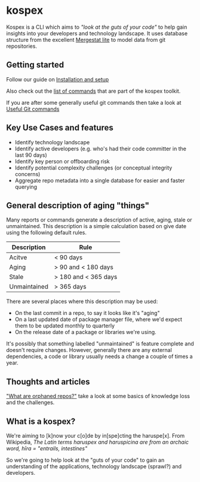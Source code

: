 # kospex

Kospex is a CLI which aims to _"look at the guts of your code"_ to help gain insights into your developers and technology landscape.
It uses database structure from the excellent [Mergestat lite](https://github.com/mergestat/mergestat-lite) to model data from git repositories. 

## Getting started

Follow our guide on [Installation and setup](getting-started)

Also check out the [list of commands](commands) that are part of the kospex toolkit.

If you are after some generally useful git commands then take a look at [Useful Git commands](useful-git-commands)

## Key Use Cases and features

 - Identify technology landscape
 - Identify active developers (e.g. who's had their code committer in the last 90 days)
 - Identify key person or offboarding risk
 - Identify potential complexity challenges (or conceptual integrity concerns)
 - Aggregate repo metadata into a single database for easier and faster querying

## General description of aging "things"

Many reports or commands generate a description of active, aging, stale or unmaintained. This description is a simple calculation based on give date using the following default rules.

| Description   | Rule |
| -----------   | ---- |
| Acitve        | < 90 days |
| Aging         | > 90 and < 180 days |
| Stale         | > 180 and < 365 days |
| Unmaintained  | >  365 days |

There are several places where this description may be used:
 - On the last commit in a repo, to say it looks like it's "aging" 
 - On a last updated date of package manager file, where we'd expect them to be updated monthly to quarterly
 - On the release date of a package or libraries we're using. 

It's possibly that something labelled "unmaintained" is feature complete and doesn't require changes. However, generally there are any external dependencies, a code or library usually needs a change a couple of times a year.

## Thoughts and articles

["What are orphaned repos?"](articles/orphaned-repos) take a look at some basics of knowledge loss and the challenges. 


## What is a kospex?

We're aiming to [k]now your c[o]de by in[spe]cting the haruspe[x].
From Wikipedia, _The Latin terms haruspex and haruspicina are from an archaic word, hīra = "entrails, intestines"_

So we're going to help look at the "guts of your code" to gain an understanding of the applications, technology landscape (sprawl?) and developers.